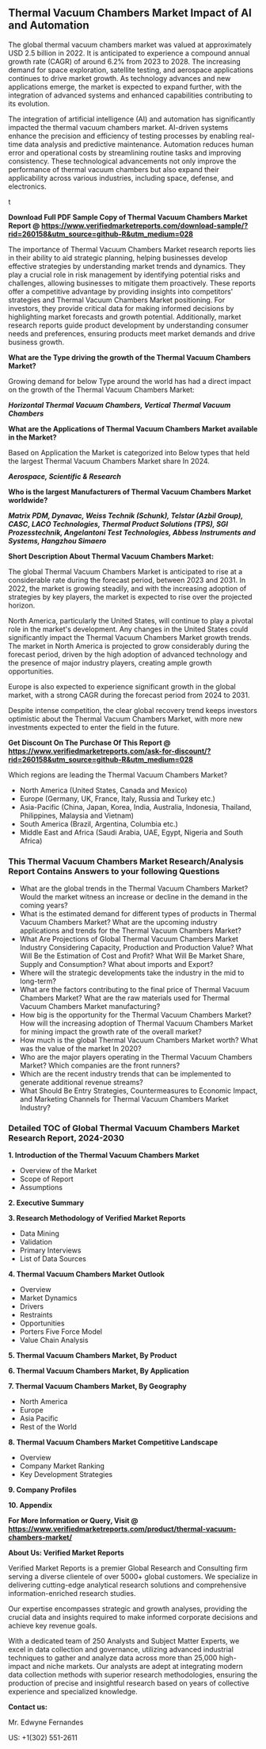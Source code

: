 <h2>Thermal Vacuum Chambers Market Impact of AI and Automation</h2><p>The global thermal vacuum chambers market was valued at approximately USD 2.5 billion in 2022. It is anticipated to experience a compound annual growth rate (CAGR) of around 6.2% from 2023 to 2028. The increasing demand for space exploration, satellite testing, and aerospace applications continues to drive market growth. As technology advances and new applications emerge, the market is expected to expand further, with the integration of advanced systems and enhanced capabilities contributing to its evolution.</p><p>The integration of artificial intelligence (AI) and automation has significantly impacted the thermal vacuum chambers market. AI-driven systems enhance the precision and efficiency of testing processes by enabling real-time data analysis and predictive maintenance. Automation reduces human error and operational costs by streamlining routine tasks and improving consistency. These technological advancements not only improve the performance of thermal vacuum chambers but also expand their applicability across various industries, including space, defense, and electronics.</p>t</p><p id="" class=""><strong>Download Full PDF Sample Copy of Thermal Vacuum Chambers Market Report @ <a href="https://www.verifiedmarketreports.com/download-sample/?rid=260158&utm_source=github-R&utm_medium=028" target="_blank">https://www.verifiedmarketreports.com/download-sample/?rid=260158&utm_source=github-R&utm_medium=028</a></strong></p><p>The importance of&nbsp;Thermal Vacuum Chambers Market research reports lies in their ability to aid strategic planning, helping businesses develop effective strategies by understanding market trends and dynamics. They play a crucial role in risk management by identifying potential risks and challenges, allowing businesses to mitigate them proactively. These reports offer a competitive advantage by providing insights into competitors' strategies and Thermal Vacuum Chambers Market positioning. For investors, they provide critical data for making informed decisions by highlighting market forecasts and growth potential. Additionally, market research reports guide product development by understanding consumer needs and preferences, ensuring products meet market demands and drive business growth.</p><p><strong>What are the&nbsp;Type driving the growth of the Thermal Vacuum Chambers Market?</strong></p><p id="" class="">Growing demand for below Type around the world has had a direct impact on the growth of the Thermal Vacuum Chambers Market:</p><em><strong>Horizontal Thermal Vacuum Chambers, Vertical Thermal Vacuum Chambers</strong></em></p><strong>What are the&nbsp;Applications&nbsp;of Thermal Vacuum Chambers Market available in the Market?</strong></p><p id="" class="">Based on Application the Market is categorized into Below types that held the largest Thermal Vacuum Chambers Market share In 2024.</p><em><strong>Aerospace, Scientific & Research</strong></em></p><strong>Who is the largest Manufacturers of Thermal Vacuum Chambers Market worldwide?</strong></p><p><em><strong>Matrix PDM, Dynavac, Weiss Technik (Schunk), Telstar (Azbil Group), CASC, LACO Technologies, Thermal Product Solutions (TPS), SGI Prozesstechnik, Angelantoni Test Technologies, Abbess Instruments and Systems, Hangzhou Simaero</strong></em></p><p id="" class=""><strong>Short Description About Thermal Vacuum Chambers Market:</strong></p><p>The global Thermal Vacuum Chambers Market is anticipated to rise at a considerable rate during the forecast period, between 2023 and 2031. In 2022, the market is growing steadily, and with the increasing adoption of strategies by key players, the market is expected to rise over the projected horizon.</p><p>North America, particularly the United States, will continue to play a pivotal role in the market's development. Any changes in the United States could significantly impact the Thermal Vacuum Chambers Market growth trends. The market in North America is projected to grow considerably during the forecast period, driven by the high adoption of advanced technology and the presence of major industry players, creating ample growth opportunities.</p><p>Europe is also expected to experience significant growth in the global market, with a strong CAGR during the forecast period from 2024 to 2031.</p><p>Despite intense competition, the clear global recovery trend keeps investors optimistic about the Thermal Vacuum Chambers Market, with more new investments expected to enter the field in the future.</p><p id="" class=""><strong>Get Discount On The Purchase Of This Report @ <a href="https://www.verifiedmarketreports.com/ask-for-discount/?rid=260158&utm_source=github-R&utm_medium=028" target="_blank">https://www.verifiedmarketreports.com/ask-for-discount/?rid=260158&utm_source=github-R&utm_medium=028</a></strong></p>Which regions are leading the Thermal Vacuum Chambers Market?</p><ul><li>North America (United States, Canada and Mexico)</li><li>Europe (Germany, UK, France, Italy, Russia and Turkey etc.)</li><li>Asia-Pacific (China, Japan, Korea, India, Australia, Indonesia, Thailand, Philippines, Malaysia and Vietnam)</li><li>South America (Brazil, Argentina, Columbia etc.)</li><li>Middle East and Africa (Saudi Arabia, UAE, Egypt, Nigeria and South Africa)</li></ul><h3 id="" class="">This Thermal Vacuum Chambers Market Research/Analysis Report Contains Answers to your following Questions</h3><ul><li>What are the global trends in the Thermal Vacuum Chambers Market? Would the market witness an increase or decline in the demand in the coming years?</li><li>What is the estimated demand for different types of products in Thermal Vacuum Chambers Market? What are the upcoming industry applications and trends for the Thermal Vacuum Chambers Market?</li><li>What Are Projections of Global Thermal Vacuum Chambers Market Industry Considering Capacity, Production and Production Value? What Will Be the Estimation of Cost and Profit? What Will Be Market Share, Supply and Consumption? What about imports and Export?</li><li>Where will the strategic developments take the industry in the mid to long-term?</li><li>What are the factors contributing to the final price of Thermal Vacuum Chambers Market? What are the raw materials used for Thermal Vacuum Chambers Market manufacturing?</li><li>How big is the opportunity for the Thermal Vacuum Chambers Market? How will the increasing adoption of Thermal Vacuum Chambers Market for mining impact the growth rate of the overall market?</li><li>How much is the global Thermal Vacuum Chambers Market worth? What was the value of the market In 2020?</li><li>Who are the major players operating in the Thermal Vacuum Chambers Market? Which companies are the front runners?</li><li>Which are the recent industry trends that can be implemented to generate additional revenue streams?</li><li>What Should Be Entry Strategies, Countermeasures to Economic Impact, and Marketing Channels for Thermal Vacuum Chambers Market Industry?</li></ul><h3 id="" class="">Detailed TOC of Global Thermal Vacuum Chambers Market Research Report, 2024-2030</h3><p id="" class=""><strong>1. Introduction of the Thermal Vacuum Chambers Market</strong></p><ul><li>Overview of the Market</li><li>Scope of Report</li><li>Assumptions</li></ul><p id="" class=""><strong>2. Executive Summary</strong></p><p id="" class=""><strong>3. Research Methodology of Verified Market Reports</strong></p><ul><li>Data Mining</li><li>Validation</li><li>Primary Interviews</li><li>List of Data Sources</li></ul><p id="" class=""><strong>4. Thermal Vacuum Chambers Market Outlook</strong></p><ul><li>Overview</li><li>Market Dynamics</li><li>Drivers</li><li>Restraints</li><li>Opportunities</li><li>Porters Five Force Model</li><li>Value Chain Analysis</li></ul><p id="" class=""><strong>5. Thermal Vacuum Chambers Market, By Product</strong></p><p id="" class=""><strong>6. Thermal Vacuum Chambers Market, By Application</strong></p><p id="" class=""><strong>7. Thermal Vacuum Chambers Market, By Geography</strong></p><ul><li>North America</li><li>Europe</li><li>Asia Pacific</li><li>Rest of the World</li></ul><p id="" class=""><strong>8. Thermal Vacuum Chambers Market Competitive Landscape</strong></p><ul><li>Overview</li><li>Company Market Ranking</li><li>Key Development Strategies</li></ul><p id="" class=""><strong>9. Company Profiles</strong></p><p id="" class=""><strong>10. Appendix</strong></p><p id="" class=""><strong>For More Information or Query, Visit @ <a href="https://www.verifiedmarketreports.com/product/thermal-vacuum-chambers-market/" target="_blank">https://www.verifiedmarketreports.com/product/thermal-vacuum-chambers-market/</a></strong></p><p id="" class=""><strong>About Us: Verified Market Reports</strong></p><p id="" class="">Verified Market Reports is a premier Global Research and Consulting firm serving a diverse clientele of over 5000+ global customers. We specialize in delivering cutting-edge analytical research solutions and comprehensive information-enriched research studies.</p><p id="" class="">Our expertise encompasses strategic and growth analyses, providing the crucial data and insights required to make informed corporate decisions and achieve key revenue goals.</p><p id="" class="">With a dedicated team of 250 Analysts and Subject Matter Experts, we excel in data collection and governance, utilizing advanced industrial techniques to gather and analyze data across more than 25,000 high-impact and niche markets. Our analysts are adept at integrating modern data collection methods with superior research methodologies, ensuring the production of precise and insightful research based on years of collective experience and specialized knowledge.</p><p id="" class=""><strong>Contact us:</strong></p><p id="" class="">Mr. Edwyne Fernandes</p><p id="" class="">US: +1(302) 551-2611</p>